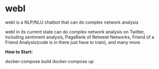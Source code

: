 # webI
webI is a NLP/NLU chatbot that can do complex network analysis


webI in its current state can do complex network analysis on Twitter, including sentiment analysis, PageRank of Retweet Networks,
Friend of a Friend Analysis(code is in there just have to train), and many more.


**How to Start:**

docker-compose build
docker-compose up

